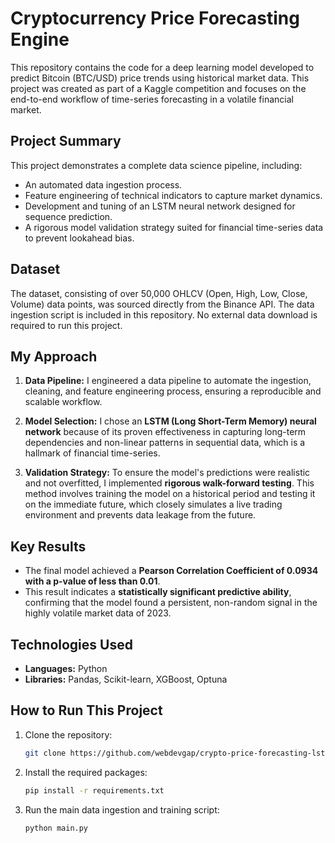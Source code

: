 # Cryptocurrency Price Forecasting Engine

This repository contains the code for a deep learning model developed to predict Bitcoin (BTC/USD) price trends using historical market data. This project was created as part of a Kaggle competition and focuses on the end-to-end workflow of time-series forecasting in a volatile financial market.

## Project Summary

This project demonstrates a complete data science pipeline, including:
- An automated data ingestion process.
- Feature engineering of technical indicators to capture market dynamics.
- Development and tuning of an LSTM neural network designed for sequence prediction.
- A rigorous model validation strategy suited for financial time-series data to prevent lookahead bias.

## Dataset

The dataset, consisting of over 50,000 OHLCV (Open, High, Low, Close, Volume) data points, was sourced directly from the Binance API. The data ingestion script is included in this repository. No external data download is required to run this project.

## My Approach

1.  **Data Pipeline:** I engineered a data pipeline to automate the ingestion, cleaning, and feature engineering process, ensuring a reproducible and scalable workflow.

2.  **Model Selection:** I chose an **LSTM (Long Short-Term Memory) neural network** because of its proven effectiveness in capturing long-term dependencies and non-linear patterns in sequential data, which is a hallmark of financial time-series.

3.  **Validation Strategy:** To ensure the model's predictions were realistic and not overfitted, I implemented **rigorous walk-forward testing**. This method involves training the model on a historical period and testing it on the immediate future, which closely simulates a live trading environment and prevents data leakage from the future.

## Key Results

* The final model achieved a **Pearson Correlation Coefficient of 0.0934 with a p-value of less than 0.01**.
* This result indicates a **statistically significant predictive ability**, confirming that the model found a persistent, non-random signal in the highly volatile market data of 2023.

## Technologies Used

-   **Languages:** Python
-   **Libraries:** Pandas, Scikit-learn, XGBoost, Optuna

## How to Run This Project

1.  Clone the repository:
    ```bash
    git clone https://github.com/webdevgap/crypto-price-forecasting-lstm
    ```
2.  Install the required packages:
    ```bash
    pip install -r requirements.txt
    ```
3.  Run the main data ingestion and training script:
    ```bash
    python main.py
    ```
